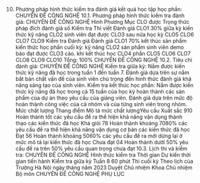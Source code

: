10. Phương pháp hình thức kiểm tra đánh giá kết quả học tập học phần: CHUYÊN ĐỀ CÔNG NGHỆ
10.1. Phương pháp hình thức kiểm tra đánh giá: CHUYÊN ĐỀ CÔNG NGHỆ Hình Phương Mục CLO được Trọng thức pháp đích đánh giá số Kiểm tra Thi viết Đánh giá CLO1 30% giữa kỳ kiến thức kỹ năng CLO2 sinh viên đạt được CLO3 sau nửa học kỳ CLO5 CLO6 CLO7 CLO9 Kiểm tra Đánh giá Đánh giá CLO1 70% kết thúc sản phẩm kiến thức học phần cuối kỳ: kỹ năng CLO2 sản phẩm sinh viên demo báo đạt được CLO3 cáo. khi kết thúc học CLO4 phần CLO5 CLO6 CLO7 CLO8 CLO9 CLO10 Tổng: 100% CHUYÊN ĐỀ CÔNG NGHỆ 10.2. Tiêu chí đánh giá: CHUYÊN ĐỀ CÔNG NGHỆ Kiểm tra giữa kỳ: Nắm được kiến thức kỹ năng đã học trong tuần 1 đến tuần 7. Đánh giá dựa trên sự nắm bắt bản chất vấn đề của sinh viên chú trọng đến hình thức đánh giá khả năng sáng tạo của sinh viên. Kiểm tra kết thúc học phần: Nắm được kiến thức kỹ năng đã học trong cả 15 tuần của học kỳ hoàn thành các sản phẩm cùa dự án theo yêu cầu của giảng viên. Đánh giá dựa trên mức độ hoàn thành công việc của cả nhóm và của từng sinh viên trong nhóm.
Mức chất lượng Thang điểm Mô tả mức chất lượngYêu cầu Xuất sắc 910 Hoàn thành tốt các yêu cầu đề ra thể hiện khả năng vận dụng thành thạo các kiến thức đã học
Khá giỏi 78 Hoàn thành khoảng 7080% các yêu cầu đề ra thể hiện khả năng vận dụng cơ bản các kiến thức đã học
Đạt 56 Hoàn thành khoảng 5060% các yêu cầu đề ra mới dừng lại ở mức mô tả lại kiến thức đã học
Chưa đạt 04 Hoàn thành dưới 50% yêu cầu đề ra trên 50% yêu cầu quan trọng chưa đạt
10.3. Lịch thi và kiểm tra: CHUYÊN ĐỀ CÔNG NGHỆ Hình thức kiểm tra Thời gian Dự kiến thời gian tiến hành Kiểm tra giữa kỳ Tuần 8 60 phút
Thi cuối kỳ Theo lịch của Trường
Hà Nội ngày tháng năm 2023 Duyệt Chủ nhiệm Khoa Chủ nhiệm Bộ môn CHUYÊN ĐỀ CÔNG NGHỆ
PHỤ LỤC